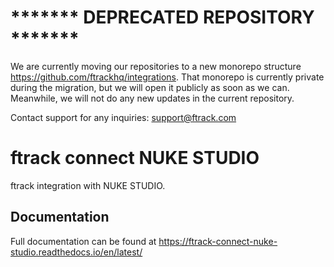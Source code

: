 # ******* DEPRECATED REPOSITORY *******
We are currently moving our repositories to a new monorepo structure <https://github.com/ftrackhq/integrations>. 
That monorepo is currently private during the migration, but we will open it
publicly as soon as we can.
Meanwhile, we will not do any new updates in the current repository.

Contact support for any inquiries: [support@ftrack.com](mailto:support@ftrack.com)

# ftrack connect NUKE STUDIO

ftrack integration with NUKE STUDIO.

## Documentation

Full documentation can be found at
<https://ftrack-connect-nuke-studio.readthedocs.io/en/latest/>

